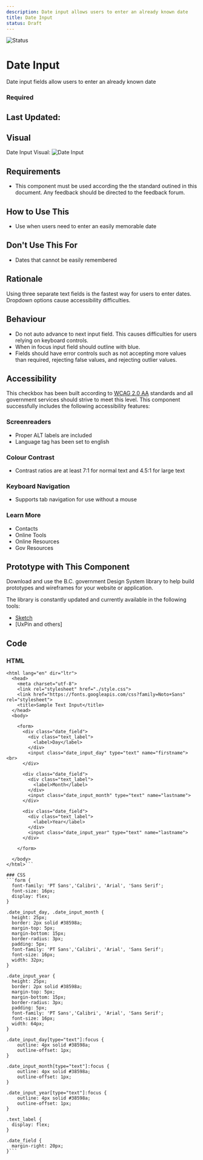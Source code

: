 ```yaml
---
description: Date input allows users to enter an already known date
title: Date Input
status: Draft
---
```


![Status](https://img.shields.io/badge/Component-Draft-orange.svg)

# Date Input

Date input fields allow users to enter an already known date

### Required

## Last Updated:

## Visual
Date Input Visual:
![Date Input](https://github.com/bcgov/design-system/blob/master/components/date_input/images/date_input.png?raw=true)

## Requirements
* This component must be used according the the standard outined in this document. Any feedback should be directed to the feedback forum.

## How to Use This
*	Use when users need to enter an easily memorable date

## Don't Use This For
*	Dates that cannot be easily remembered

## Rationale
Using three separate text fields is the fastest way for users to enter dates. Dropdown options cause accessibility difficulties.

## Behaviour

* Do not auto advance to next input field. This causes difficulties for users relying on keyboard controls.
* When in focus input field should outline with blue.
* Fields should have error controls such as not accepting more values than required, rejecting false values, and rejecting outlier values.

## Accessibility
This checkbox has been built according to [WCAG 2.0 AA](https://www.w3.org/TR/WCAG20/) standards and all government services should strive to meet this level.  This component successfully includes the following accessibility features:

### Screenreaders
* Proper ALT labels are included
* Language tag has been set to english

### Colour Contrast
* Contrast ratios are at least 7:1 for normal text and 4.5:1 for large text

### Keyboard Navigation
* Supports tab navigation for use without a mouse

### Learn More
* Contacts
* Online Tools
* Online Resources
* Gov Resources

## Prototype with This Component
Download and use the B.C. government Design System library to help build prototypes and wireframes for your website or application.

The library is constantly updated and currently available in the following tools:

*	[Sketch](https://sketch.cloud/s/Q0bkG)
* [UxPin and others]

## Code

### HTML
```<!DOCTYPE html>
<html lang="en" dir="ltr">
  <head>
    <meta charset="utf-8">
    <link rel="stylesheet" href="./style.css">
    <link href="https://fonts.googleapis.com/css?family=Noto+Sans" rel="stylesheet">
    <title>Sample Text Input</title>
  </head>
  <body>

    <form>
      <div class="date_field">
        <div class="text_label">
          <label>Day</label>
        </div>
        <input class="date_input_day" type="text" name="firstname"><br>
      </div>

      <div class="date_field">
        <div class="text_label">
          <label>Month</label>
        </div>
        <input class="date_input_month" type="text" name="lastname">
      </div>

      <div class="date_field">
        <div class="text_label">
          <label>Year</label>
        </div>
        <input class="date_input_year" type="text" name="lastname">
      </div>

    </form>

  </body>
</html>```
  
### CSS
```form {
  font-family: 'PT Sans','Calibri', 'Arial', 'Sans Serif';
  font-size: 16px;
  display: flex;
}

.date_input_day, .date_input_month {
  height: 25px;
  border: 2px solid #38598a;
  margin-top: 5px;
  margin-bottom: 15px;
  border-radius: 3px;
  padding: 5px;
  font-family: 'PT Sans','Calibri', 'Arial', 'Sans Serif';
  font-size: 16px;
  width: 32px;
}

.date_input_year {
  height: 25px;
  border: 2px solid #38598a;
  margin-top: 5px;
  margin-bottom: 15px;
  border-radius: 3px;
  padding: 5px;
  font-family: 'PT Sans','Calibri', 'Arial', 'Sans Serif';
  font-size: 16px;
  width: 64px;
}

.date_input_day[type="text"]:focus {
    outline: 4px solid #38598a;
    outline-offset: 1px;
}

.date_input_month[type="text"]:focus {
    outline: 4px solid #38598a;
    outline-offset: 1px;
}

.date_input_year[type="text"]:focus {
    outline: 4px solid #38598a;
    outline-offset: 1px;
}

.text_label {
  display: flex;
}

.date_field {
  margin-right: 20px;
}```
